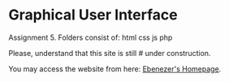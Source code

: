 # Graphical User Interface 

Assignment 5.
Folders consist of:
html
css
js
php

Please, understand that this site is still # under construction.

You may access the website from here: [Ebenezer's Homepage](https://eampadu1.github.io/gui/).
